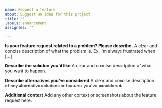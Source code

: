 ```yaml
---
name: Request a feature
about: Suggest an idea for this project
title: ''
labels: enhancement
assignees: ''

---
```


<!--
Please make sure that your feature request is self-contained!

Adding links to provide further context is fine, but they mustn't be required
to fully understand the changes to this project that you have in mind.
-->

**Is your feature request related to a problem? Please describe.**
A clear and concise description of what the problem is. Ex. I'm always frustrated when [...]

**Describe the solution you'd like**
A clear and concise description of what you want to happen.

**Describe alternatives you've considered**
A clear and concise description of any alternative solutions or features you've considered.

**Additional context**
Add any other context or screenshots about the feature request here.
